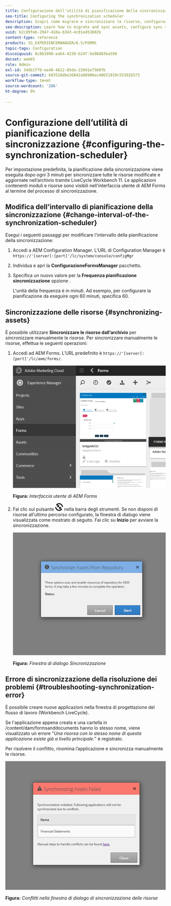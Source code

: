 ```yaml
---
title: Configurazione dell’utilità di pianificazione della sincronizzazione
seo-title: Configuring the synchronization scheduler
description: Scopri come migrare e sincronizzare le risorse, configurare la pianificazione della sincronizzazione e utilizzare le cartelle per disporre le risorse.
seo-description: Learn how to migrate and sync assets, configure sync scheduler, and use folders to arrange assets.
uuid: b2c89feb-2947-418a-b343-4c01e453602b
content-type: reference
products: SG_EXPERIENCEMANAGER/6.5/FORMS
topic-tags: Configuration
discoiquuid: 8c8b1998-eab4-4230-b24f-5e96883ba599
docset: aem65
role: Admin
exl-id: 34db1f76-ee40-4612-85da-22041e7560fb
source-git-commit: 603518dbe3d842a08900ac40651919c55392b573
workflow-type: tm+mt
source-wordcount: '286'
ht-degree: 0%

---
```


# Configurazione dell’utilità di pianificazione della sincronizzazione {#configuring-the-synchronization-scheduler}

Per impostazione predefinita, la pianificazione della sincronizzazione viene eseguita dopo ogni 3 minuti per sincronizzare tutte le risorse modificate e aggiornate nell’archivio tramite LiveCycle Workbench 11. Le applicazioni contenenti moduli e risorse sono visibili nell’interfaccia utente di AEM Forms al termine del processo di sincronizzazione.

## Modifica dell&#39;intervallo di pianificazione della sincronizzazione {#change-interval-of-the-synchronization-scheduler}

Esegui i seguenti passaggi per modificare l&#39;intervallo della pianificazione della sincronizzazione:

1. Accedi a AEM Configuration Manager. L’URL di Configuration Manager è `https://'[server]:[port]'/lc/system/console/configMgr`

1. Individua e apri la **ConfigurazioneFormsManager** pacchetto.

1. Specifica un nuovo valore per la **Frequenza pianificazione sincronizzazione** opzione .

   L&#39;unità della frequenza è in minuti. Ad esempio, per configurare la pianificazione da eseguire ogni 60 minuti, specifica 60.

## Sincronizzazione delle risorse {#synchronizing-assets}

È possibile utilizzare **Sincronizzare le risorse dall’archivio** per sincronizzare manualmente le risorse. Per sincronizzare manualmente le risorse, effettua le seguenti operazioni:

1. Accedi ad AEM Forms. L’URL predefinito è `https://'[server]:[port]'/lc/aem/forms/`.

   ![Interfaccia utente di AEM Forms](assets/aem_forms_ui.png)

   **Figura:** *Interfaccia utente di AEM Forms*

1. Fai clic sul pulsante ![aem6forms_sync](assets/aem6forms_sync.png) nella barra degli strumenti. Se non disponi di risorse all’ultimo percorso configurato, la finestra di dialogo viene visualizzata come mostrato di seguito. Fai clic su **Inizio** per avviare la sincronizzazione.

   ![Finestra di dialogo Sincronizzazione](assets/migrate-and-syncronize.png)

   **Figura:** *Finestra di dialogo Sincronizzazione*

## Errore di sincronizzazione della risoluzione dei problemi {#troubleshooting-synchronization-error}

È possibile creare nuove applicazioni nella finestra di progettazione del flusso di lavoro (Workbench LiveCycle).

Se l&#39;applicazione appena creata e una cartella in /content/dam/formsanddocuments hanno lo stesso nome, viene visualizzato un errore &quot;*Una risorsa con lo stesso nome di questa applicazione esiste già a livello principale.*&quot; è registrato.

Per risolvere il conflitto, rinomina l’applicazione e sincronizza manualmente le risorse.

![Conflitti nella finestra di dialogo di sincronizzazione delle risorse](assets/sync-conflict.png)

**Figura:** *Conflitti nella finestra di dialogo di sincronizzazione delle risorse*
